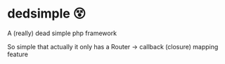# dedsimple :dizzy_face:
A (really) dead simple php framework

So simple that actually it only has a Router -> callback (closure) mapping feature
